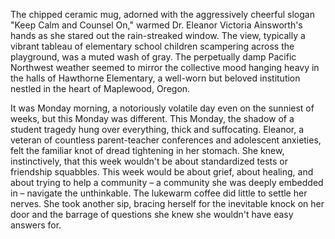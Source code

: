 The chipped ceramic mug, adorned with the aggressively cheerful slogan "Keep Calm and Counsel On," warmed Dr. Eleanor Victoria Ainsworth's hands as she stared out the rain-streaked window. The view, typically a vibrant tableau of elementary school children scampering across the playground, was a muted wash of gray. The perpetually damp Pacific Northwest weather seemed to mirror the collective mood hanging heavy in the halls of Hawthorne Elementary, a well-worn but beloved institution nestled in the heart of Maplewood, Oregon.

It was Monday morning, a notoriously volatile day even on the sunniest of weeks, but this Monday was different. This Monday, the shadow of a student tragedy hung over everything, thick and suffocating. Eleanor, a veteran of countless parent-teacher conferences and adolescent anxieties, felt the familiar knot of dread tightening in her stomach. She knew, instinctively, that this week wouldn't be about standardized tests or friendship squabbles. This week would be about grief, about healing, and about trying to help a community – a community she was deeply embedded in – navigate the unthinkable. The lukewarm coffee did little to settle her nerves. She took another sip, bracing herself for the inevitable knock on her door and the barrage of questions she knew she wouldn't have easy answers for.
